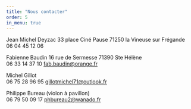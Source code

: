 ```yaml
---
title: "Nous contacter"
order: 5
in_menu: true
---
```

Jean Michel Deyzac
33 place Ciné Pause 71250 la Vineuse sur Frégande  
06 04 45 12 06

Fabienne Baudin
16 rue de Sermesse 71390 Ste Hélène  
06 33 14 37 10
fab.baudin@orange.fr

Michel Gillot                                    
06 75 28 96 95
gillotmichel71@outlook.fr 

Philippe Bureau (violon à pavillon)  
06 79 50 09 17
phbureau2@wanado.fr 